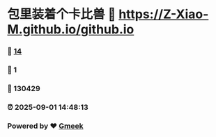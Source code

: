 # 包里装着个卡比兽 :link: https://Z-Xiao-M.github.io/github.io 
### :page_facing_up: [14](https://Z-Xiao-M.github.io/github.io/tag.html) 
### :speech_balloon: 1 
### :hibiscus: 130429 
### :alarm_clock: 2025-09-01 14:48:13 
### Powered by :heart: [Gmeek](https://github.com/Meekdai/Gmeek)
